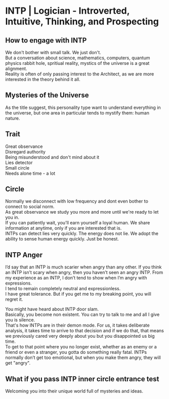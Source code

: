 # INTP | Logician -  Introverted, Intuitive, Thinking, and Prospecting

## How to engage with INTP
We don't bother with small talk. We just don't. </br>
But a conversation about science, mathematics, computers, quantum physics rabbit hole, spritiual reality, mystics of the universe is a great alignment. </br>
Reality is often of only passing interest to the Architect, as we are more interested in the theory behind it all. </br>

## Mysteries of the Universe
As the title suggest, this personality type want to understand everything in the universe, but one area in particular tends to mystify them: human nature. </br>

## Trait
Great observance </br>
Disregard authority </br>
Being misunderstood and don't mind about it </br>
Lies detector </br>
Small circle </br>
Needs alone time - a lot </br>

## Circle
Normally we disconnect with low frequency and dont even bother to connect to social norm. </br>
As great observance we study you more and more until we're ready to let you in.  </br>
If you can patiently wait, you'll earn yourself a loyal human. We share information at anytime, 
only if you are interested that is. </br>
INTPs can detect lies very quickly. The energy does not lie. We adopt the ability to sense human energy quickly. Just be honest. </br>

## INTP Anger
I’d say that an INTP is much scarier when angry than any other. If you think an INTP isn’t scary when angry, then you haven’t seen an angry INTP.
From my experience as an INTP, I don’t tend to show when I’m angry with expressions. </br>
I tend to remain completely neutral and expressionless. </br>
I have great tolerance. But if you get me to my breaking point, you will regret it. </br>

You might have heard about INTP door slam. </br>
Basically, you become non existent. You can try to talk to me and all I give you is silence. </br>
That's how INTPs are in their demon mode. For us, it takes deliberate analysis, it takes time to arrive to that decision and if we do that, 
that means we previously cared very deeply about you but you disappointed us big time. </br>
To get to that point where you no longer exist, whether as an enemy or a friend or even a stranger, you gotta do something really fatal.
INTPs normally don’t get too emotional, but when you make them angry, they will get "angry". </br>

## What if you pass INTP inner circle entrance test
Welcoming you into their unique world full of mysteries and ideas.
